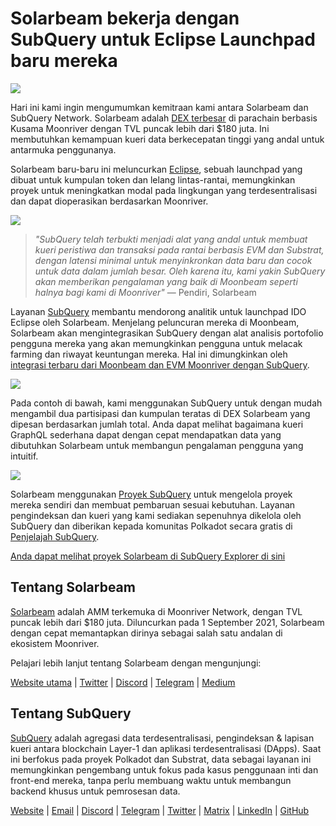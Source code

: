 # Solarbeam bekerja dengan SubQuery untuk Eclipse Launchpad baru mereka

![](https://miro.medium.com/max/1400/1*ZG9NqT9GIXax5SBpNn5ipg.png)

Hari ini kami ingin mengumumkan kemitraan kami antara Solarbeam dan SubQuery Network. Solarbeam adalah [DEX terbesar](https://defillama.com/chain/Moonriver) di parachain berbasis Kusama Moonriver dengan TVL puncak lebih dari $180 juta. Ini membutuhkan kemampuan kueri data berkecepatan tinggi yang andal untuk antarmuka penggunanya.

Solarbeam baru-baru ini meluncurkan [Eclipse](https://app.solarbeam.io/eclipse), sebuah launchpad yang dibuat untuk kumpulan token dan lelang lintas-rantai, memungkinkan proyek untuk meningkatkan modal pada lingkungan yang terdesentralisasi dan dapat dioperasikan berdasarkan Moonriver.

![](https://miro.medium.com/max/1400/1*IbRN8EnymWvqvh0sx_PNKw.png)

> _"SubQuery telah terbukti menjadi alat yang andal untuk membuat kueri peristiwa dan transaksi pada rantai berbasis EVM dan Substrat, dengan latensi minimal untuk menyinkronkan data baru dan cocok untuk data dalam jumlah besar. Oleh karena itu, kami yakin SubQuery akan memberikan pengalaman yang baik di Moonbeam seperti halnya bagi kami di Moonriver"_ — Pendiri, Solarbeam

Layanan [SubQuery](https://subquery.network/) membantu mendorong analitik untuk launchpad IDO Eclipse oleh Solarbeam. Menjelang peluncuran mereka di Moonbeam, Solarbeam akan mengintegrasikan SubQuery dengan alat analisis portofolio pengguna mereka yang akan memungkinkan pengguna untuk melacak farming dan riwayat keuntungan mereka. Hal ini dimungkinkan oleh [integrasi terbaru dari Moonbeam dan EVM Moonriver dengan SubQuery](./20211028-moonbeam-evm.md).

![](https://miro.medium.com/max/1400/1*6_iO6tLt4RxxMvs8u-F_Bg.png)

Pada contoh di bawah, kami menggunakan SubQuery untuk dengan mudah mengambil dua partisipasi dan kumpulan teratas di DEX Solarbeam yang dipesan berdasarkan jumlah total. Anda dapat melihat bagaimana kueri GraphQL sederhana dapat dengan cepat mendapatkan data yang dibutuhkan Solarbeam untuk membangun pengalaman pengguna yang intuitif.

![](https://miro.medium.com/max/1400/1*5iCwSaU96UtDMFA1MruRlA.png)

Solarbeam menggunakan [Proyek SubQuery](https://project.subquery.network/) untuk mengelola proyek mereka sendiri dan membuat pembaruan sesuai kebutuhan. Layanan pengindeksan dan kueri yang kami sediakan sepenuhnya dikelola oleh SubQuery dan diberikan kepada komunitas Polkadot secara gratis di [Penjelajah SubQuery](https://explorer.subquery.network/).

[Anda dapat melihat proyek Solarbeam di SubQuery Explorer di sini](https://explorer.subquery.network/subquery/csntest/eclipse)

## Tentang Solarbeam

[Solarbeam](https://solarbeam.io/) adalah AMM terkemuka di Moonriver Network, dengan TVL puncak lebih dari $180 juta. Diluncurkan pada 1 September 2021, Solarbeam dengan cepat memantapkan dirinya sebagai salah satu andalan di ekosistem Moonriver.

Pelajari lebih lanjut tentang Solarbeam dengan mengunjungi:

[Website utama](https://solarbeam.io/exchange/swap) | [Twitter](https://twitter.com/solarbeamio) | [Discord](http://discord.gg/rK4AjZXuwf) | [Telegram](http://t.me/solarbeamio) | [Medium](https://solarbeam.medium.com/)

## Tentang SubQuery

[SubQuery](https://subquery.network/) adalah agregasi data terdesentralisasi, pengindeksan & lapisan kueri antara blockchain Layer-1 dan aplikasi terdesentralisasi (DApps). Saat ini berfokus pada proyek Polkadot dan Substrat, data sebagai layanan ini memungkinkan pengembang untuk fokus pada kasus penggunaan inti dan front-end mereka, tanpa perlu membuang waktu untuk membangun backend khusus untuk pemrosesan data.

[Website](https://subquery.network/) | [Email](mailto:hello@subquery.network) | [Discord](https://discord.com/invite/78zg8aBSMG) | [Telegram](https://t.me/subquerynetwork) | [Twitter](https://twitter.com/subquerynetwork) | [Matrix](https://matrix.to/#/#subquery:matrix.org) | [LinkedIn](https://www.linkedin.com/company/subquery) | [GitHub](https://github.com/subquery)
